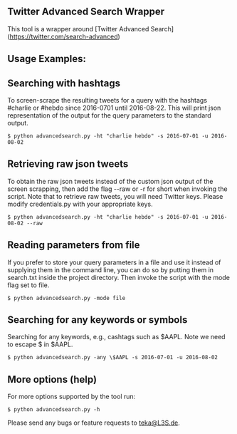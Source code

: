 ## Twitter Advanced Search Wrapper

This tool is a wrapper around [Twitter Advanced Search] (https://twitter.com/search-advanced)

## Usage Examples:

## Searching with hashtags

To screen-scrape the resulting tweets for a query with the hashtags \#charlie
or \#hebdo since 2016-0701 until 2016-08-22. This will print json
representation of the output for the query parameters to the standard output.

```shell
$ python advancedsearch.py -ht "charlie hebdo" -s 2016-07-01 -u 2016-08-02
```

## Retrieving raw json tweets

To obtain the raw json tweets instead of the custom json output of the screen
scrapping, then add the flag --raw or -r for short when invoking the script.
Note that to retrieve raw tweets, you will need Twitter keys. Please modify
credentials.py with your appropriate keys.

```shell
$ python advancedsearch.py -ht "charlie hebdo" -s 2016-07-01 -u 2016-08-02 --raw
```

## Reading parameters from file

If you prefer to store your query parameters in a file and use it instead of
supplying them in the command line, you can do so by putting them in search.txt
inside the project directory. Then invoke the script with the mode flag set to
file.

```shell
$ python advancedsearch.py -mode file
```

## Searching for any keywords or symbols

Searching for any keywords, e.g., cashtags such as $AAPL. Note we need to
escape $ in $AAPL.

```shell
$ python advancedsearch.py -any \$AAPL -s 2016-07-01 -u 2016-08-02
```

## More options (help)
For more options supported by the tool run:

```shell
$ python advancedsearch.py -h
```

Please send any bugs or feature requests to teka@L3S.de.
